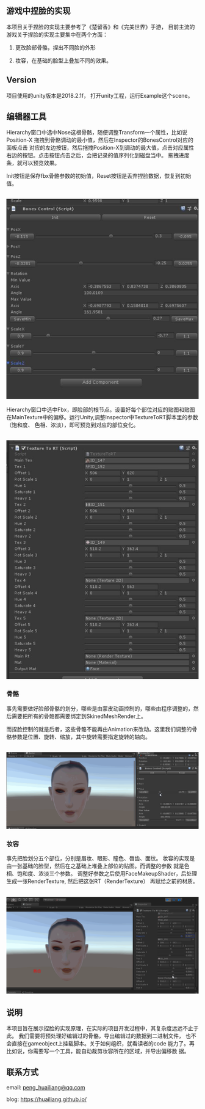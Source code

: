 
## 游戏中捏脸的实现


本项目关于捏脸的实现主要参考了《楚留香》和《完美世界》手游， 目前主流的游戏关于捏脸的实现主要集中在两个方面：

1. 更改脸部骨骼，捏出不同脸的外形

2. 妆容，在基础的脸型上叠加不同的效果。


## Version

项目使用的unity版本是2018.2.1f， 打开unity工程，运行Example这个scene。


## 编辑器工具



Hierarchy窗口中选中Nose这根骨骼，随便调整Transform一个属性，比如说Position-X 拖拽到骨骼调动的最小值，然后在Inspector的BonesControl对应的面板点击
对应的左边按钮，然后拖拽Position-X到调动的最大值，点击对应属性右边的按钮。点击按钮点击之后，会把记录的值序列化到磁盘当中。
拖拽进度条，就可以预览效果。

Init按钮是保存fbx骨骼参数的初始值，Reset按钮是丢弃捏脸数据，恢复到初始值。

<br><img src='image/control.jpg'><br>

Hierarchy窗口中选中Fbx，即脸部的根节点。设置好每个部位对应的贴图和贴图在MainTexture中的偏移。运行Unity,调整Inspector中TextureToRT脚本里的参数（饱和度、
色相、浓淡），即可预览到对应的部位变化。

<br><img src='image/texture.jpg'><br>

### 骨骼

事先需要做好脸部骨骼的划分，哪些是由蒙皮动画控制的，哪些由程序调整的，然后需要把所有的骨骼都需要绑定到SkinedMeshRender上。

而捏脸控制的就是后者，这些骨骼不能再由Animation来改动。这里我们调整的骨骼参数是位置、旋转、缩放，其中旋转需要指定旋转的轴向。


<br><img src='image/bone.gif'><br>


### 妆容

事先把脸划分五个部位，分别是眉妆、眼影、瞳色、唇齿、面纹。 妆容的实现是由一张基础的脸型，然后在之基础上堆叠上部位的贴图。而调整的参数
就是色相、饱和度、浓淡三个参数。 调整好参数之后使用FaceMakeupShader，后处理生成一张RenderTexture, 然后把这张RT（RenderTexture）
再赋给之前的材质。


<br><img src='image/paint.gif'><br>


## 说明

本项目旨在展示捏脸的实现原理，在实际的项目开发过程中，其复杂度远远不止于此。 我们需要将预处理好编辑过的骨骼，导出编辑过的数据到二进制文件，
也不会直接在gameobject上挂载脚本。关于如何组织，就看读者的code 能力了。再比如说，你需要写一个工具，能自动裁剪妆容所在的区域，并导出偏移数
据。


## 联系方式

email: peng_huailiang@qq.com

blog:  https://huailiang.github.io/